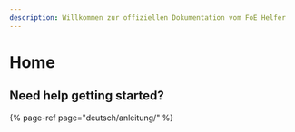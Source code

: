 ```yaml
---
description: Willkommen zur offiziellen Dokumentation vom FoE Helfer
---
```


# Home

## Need help getting started?

{% page-ref page="deutsch/anleitung/" %}
